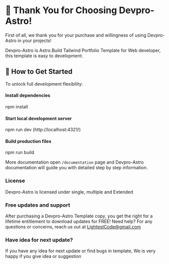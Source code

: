 
# 🎉 Thank You for Choosing Devpro-Astro!
First of all, we thank you for your purchase and willingness of using Devpro-Astro in your projects!

Devpro-Astro is Astro.Build Tailwind Portfolio Template for Web developer, this template is easy to development.

## 🚀 How to Get Started

To unlock full development flexibility:

#### Install dependencies
npm install

#### Start local development server
npm run dev (http://localhost:4321/)

#### Build production files
npm run build

More documentation open `/documentation` page and Devpro-Astro documentation will guide you with detailed step by step information.

### License ###

Devpro-Astro is licensed under single, multiple and Extended

### Free updates and support ###

After purchasing a Devpro-Astro Template copy, you get the right for a lifetime entitlement to download updates for FREE! Need help? For any questions or concerns, reach us out at LightestCode@gmail.com

### Have idea for next update? ###

If you have any idea for next update or find bugs in template, We is very happy if you give idea or suggestion